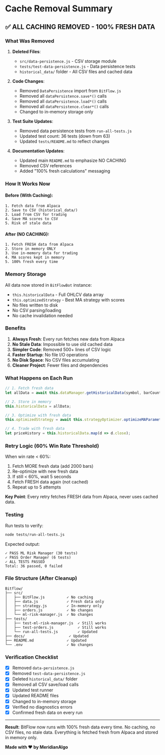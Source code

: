 # Cache Removal Summary

## ✅ ALL CACHING REMOVED - 100% FRESH DATA

### What Was Removed

1. **Deleted Files**:
   - `src/data-persistence.js` - CSV storage module
   - `tests/test-data-persistence.js` - Data persistence tests
   - `historical_data/` folder - All CSV files and cached data

2. **Code Changes**:
   - Removed `DataPersistence` import from `BitFlow.js`
   - Removed all `dataPersistence.save*()` calls
   - Removed all `dataPersistence.load*()` calls
   - Removed all `dataPersistence.clear*()` calls
   - Changed to in-memory storage only

3. **Test Suite Updates**:
   - Removed data persistence tests from `run-all-tests.js`
   - Updated test count: 36 tests (down from 63)
   - Updated `tests/README.md` to reflect changes

4. **Documentation Updates**:
   - Updated main `README.md` to emphasize NO CACHING
   - Removed CSV references
   - Added "100% fresh calculations" messaging

### How It Works Now

#### Before (With Caching):
```
1. Fetch data from Alpaca
2. Save to CSV (historical_data/)
3. Load from CSV for trading
4. Save MA scores to CSV
5. Risk of stale data
```

#### After (NO CACHING):
```
1. Fetch FRESH data from Alpaca
2. Store in memory ONLY
3. Use in-memory data for trading
4. MA scores kept in memory
5. 100% fresh every time
```

### Memory Storage

All data now stored in `BitFlowBot` instance:
- `this.historicalData` - Full OHLCV data array
- `this.optimizedStrategy` - Best MA strategy with scores
- No files written to disk
- No CSV parsing/loading
- No cache invalidation needed

### Benefits

1. **Always Fresh**: Every run fetches new data from Alpaca
2. **No Stale Data**: Impossible to use old cached data
3. **Simpler Code**: Removed 500+ lines of CSV logic
4. **Faster Startup**: No file I/O operations
5. **No Disk Space**: No CSV files accumulating
6. **Cleaner Project**: Fewer files and dependencies

### What Happens on Each Run

```javascript
// 1. Fetch fresh data
let allData = await this.dataManager.getHistoricalData(symbol, barCount, timeframe);

// 2. Store in memory
this.historicalData = allData;

// 3. Optimize with fresh data
this.optimizedStrategy = await this.strategyOptimizer.optimizeMAParameters(allData);

// 4. Trade with fresh data
let priceHistory = this.historicalData.map(d => d.close);
```

### Retry Logic (60% Win Rate Threshold)

When win rate < 60%:
1. Fetch MORE fresh data (add 2000 bars)
2. Re-optimize with new fresh data
3. If still < 60%, wait 5 seconds
4. Fetch FRESH data again (not cached)
5. Repeat up to 5 attempts

**Key Point**: Every retry fetches FRESH data from Alpaca, never uses cached data.

### Testing

Run tests to verify:
```bash
node tests/run-all-tests.js
```

Expected output:
```
✓ PASS ML Risk Manager (30 tests)
✓ PASS Order Manager (6 tests)
✓ ALL TESTS PASSED
Total: 36 passed, 0 failed
```

### File Structure (After Cleanup)

```
Bitflow/
├── src/
│   ├── BitFlow.js          ✓ No caching
│   ├── data.js             ✓ Fresh data only
│   ├── strategy.js         ✓ In-memory only
│   ├── orders.js           ✓ No changes
│   └── ml-risk-manager.js  ✓ No changes
├── tests/
│   ├── test-ml-risk-manager.js  ✓ Still works
│   ├── test-orders.js           ✓ Still works
│   └── run-all-tests.js         ✓ Updated
├── docs/                    ✓ Updated
├── README.md               ✓ Updated
└── .env                    ✓ No changes
```

### Verification Checklist

- [x] Removed `data-persistence.js`
- [x] Removed `test-data-persistence.js`
- [x] Deleted `historical_data/` folder
- [x] Removed all CSV save/load calls
- [x] Updated test runner
- [x] Updated README files
- [x] Changed to in-memory storage
- [x] Verified no diagnostics errors
- [x] Confirmed fresh data on every run

---

**Result**: BitFlow now runs with 100% fresh data every time. No caching, no CSV files, no stale data. Everything is fetched fresh from Alpaca and stored in memory only.

**Made with ❤️ by MeridianAlgo**
